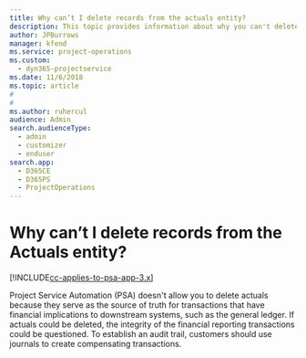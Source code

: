```yaml
---
title: Why can’t I delete records from the actuals entity?
description: This topic provides information about why you can't delete records from the actuals entity.
author: JPBurrows
manager: kfend
ms.service: project-operations
ms.custom: 
  - dyn365-projectservice
ms.date: 11/6/2018
ms.topic: article
#
#
ms.author: ruhercul
audience: Admin
search.audienceType: 
  - admin
  - customizer
  - enduser
search.app: 
  - D365CE
  - D365PS
  - ProjectOperations
---
```


# Why can’t I delete records from the Actuals entity?

[!INCLUDE[cc-applies-to-psa-app-3.x](../includes/cc-applies-to-psa-app-3x.md)]

Project Service Automation (PSA) doesn't allow you to delete actuals because they serve as the source of truth for transactions that have financial implications to downstream systems, such as the general ledger. If actuals could be deleted, the integrity of the financial reporting transactions could be questioned. To establish an audit trail, customers should use journals to create compensating transactions.

